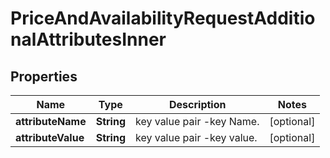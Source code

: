 

# PriceAndAvailabilityRequestAdditionalAttributesInner


## Properties

| Name | Type | Description | Notes |
|------------ | ------------- | ------------- | -------------|
|**attributeName** | **String** | key value pair -key Name. |  [optional] |
|**attributeValue** | **String** | key value pair -key value. |  [optional] |



